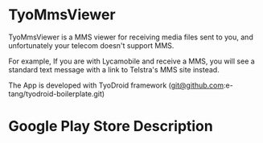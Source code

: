 # TyoMmsViewer

TyoMmsViewer is a MMS viewer for receiving media files sent to you, and unfortunately your telecom doesn't support MMS.

For example,
If you are with Lycamobile and receive a MMS, you will see a standard text message with a link to Telstra's MMS site instead.

The App is developed with TyoDroid framework (git@github.com:e-tang/tyodroid-boilerplate.git)


# Google Play Store Description

